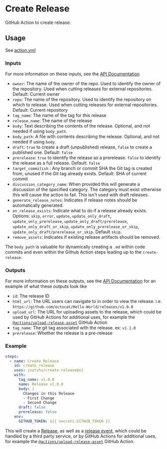# Create Release

GitHub Action to create release.

## Usage

See [action.yml](action.yml)

### Inputs

For more information on these inputs, see the [API Documentation](https://developer.github.com/v3/repos/releases/#input)

- `owner`: The name of the owner of the repo. Used to identify the owner of the repository.  Used when cutting releases for external repositories.  Default: Current owner
- `repo`: The name of the repository. Used to identify the repository on which to release.  Used when cutting releases for external repositories. Default: Current repository
- `tag_name`: The name of the tag for this release
- `release_name`: The name of the release
- `body`: Text describing the contents of the release. Optional, and not needed if using `body_path`.
- `body_path`: A file with contents describing the release. Optional, and not needed if using `body`.
- `draft`: `true` to create a draft (unpublished) release, `false` to create a published one. Default: `false`
- `prerelease`: `true` to identify the release as a prerelease. `false` to identify the release as a full release. Default: `false`
- `target_commitish` : Any branch or commit SHA the Git tag is created from, unused if the Git tag already exists. Default: SHA of current commit
- `discussion_category_name`: When provided this will generate a discussion of the specified category. The category must exist otherwise this will cause the action to fail. This isn't used with draft releases.
- `generate_release_notes`: Indicates if release notes should be automatically generated.
- `on_release_exists`: Indicate what to do if a release already exists. Options: `skip`, `error`, `update`, `update_only_draft`, `update_only_prerelease`, `update_only_draft/prerelease`, `update_only_draft_or_skip`, `update_only_prerelease_or_skip`, `update_only_draft/prerelease_or_skip`. Default `skip`.
- `remove_assets`: Indicates if existing release artifacts should be removed.

The `body_path` is valuable for dynamically creating a `.md` within code commits and even within the Github Action steps leading up to the `create-release`.

### Outputs

For more information on these outputs, see the [API Documentation](https://developer.github.com/v3/repos/releases/#response-4) for an example of what these outputs look like

- `id`: The release ID
- `html_url`: The URL users can navigate to in order to view the release. i.e. `https://github.com/octocat/Hello-World/releases/v1.0.0`
- `upload_url`: The URL for uploading assets to the release, which could be used by GitHub Actions for additional uses, for example the [`@actions/upload-release-asset`](https://www.github.com/actions/upload-release-asset) GitHub Action
- `tag_name`: The git tag associated with the release. ex: `v1.1.0`
- `prerelease`: Whether the release is a pre-release

### Example

```yaml
steps:
  - name: Create Release
    id: create_release
    uses: joutvhu/create-release@v1
    with:
      tag_name: v1.0.0
      name: Release v1.0.0
      body: |
        Changes in this Release
        - First Change
        - Second Change
      draft: false
      prerelease: false
    env:
      GITHUB_TOKEN: ${{ secrets.GITHUB_TOKEN }}
```

This will create a [Release](https://help.github.com/en/articles/creating-releases), as well as a [release event](https://developer.github.com/v3/activity/events/types/#releaseevent), which could be handled by a third party service, or by GitHub Actions for additional uses, for example the [`@actions/upload-release-asset`](https://www.github.com/actions/upload-release-asset) GitHub Action.
